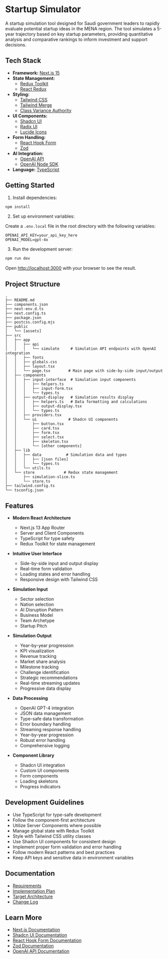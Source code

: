 # Startup Simulator

A startup simulation tool designed for Saudi government leaders to rapidly evaluate potential startup ideas in the MENA region. The tool simulates a 5-year trajectory based on key startup parameters, providing quantitative analysis and comparative rankings to inform investment and support decisions.

## Tech Stack

- **Framework:** [Next.js 15](https://nextjs.org)
- **State Management:**
  - [Redux Toolkit](https://redux-toolkit.js.org)
  - [React Redux](https://react-redux.js.org)
- **Styling:** 
  - [Tailwind CSS](https://tailwindcss.com)
  - [Tailwind Merge](https://github.com/dcastil/tailwind-merge)
  - [Class Variance Authority](https://cva.style/docs)
- **UI Components:**
  - [Shadcn UI](https://ui.shadcn.com)
  - [Radix UI](https://www.radix-ui.com)
  - [Lucide Icons](https://lucide.dev)
- **Form Handling:**
  - [React Hook Form](https://react-hook-form.com)
  - [Zod](https://zod.dev)
- **AI Integration:**
  - [OpenAI API](https://platform.openai.com)
  - [OpenAI Node SDK](https://github.com/openai/openai-node)
- **Language:** [TypeScript](https://www.typescriptlang.org)

## Getting Started

1. Install dependencies:

```bash
npm install
```

2. Set up environment variables:

Create a `.env.local` file in the root directory with the following variables:

```env
OPENAI_API_KEY=your_api_key_here
OPENAI_MODEL=gpt-4o
```

3. Run the development server:

```bash
npm run dev
```

Open [http://localhost:3000](http://localhost:3000) with your browser to see the result.

## Project Structure

```
.
├── README.md
├── components.json
├── next-env.d.ts
├── next.config.ts
├── package.json
├── postcss.config.mjs
├── public
│   └── [assets]
├── src
│   ├── app
│   │   ├── api
│   │   │   └── simulate     # Simulation API endpoints with OpenAI integration
│   │   ├── fonts
│   │   ├── globals.css
│   │   ├── layout.tsx
│   │   └── page.tsx        # Main page with side-by-side input/output
│   ├── components
│   │   ├── input-interface  # Simulation input components
│   │   │   ├── helpers.ts
│   │   │   ├── input-form.tsx
│   │   │   └── types.ts
│   │   ├── output-display   # Simulation results display
│   │   │   ├── helpers.ts   # Data formatting and calculations
│   │   │   ├── output-display.tsx
│   │   │   └── types.ts
│   │   ├── providers.tsx
│   │   └── ui              # Shadcn UI components
│   │       ├── button.tsx
│   │       ├── card.tsx
│   │       ├── form.tsx
│   │       ├── select.tsx
│   │       ├── skeleton.tsx
│   │       └── [other components]
│   ├── lib
│   │   ├── data           # Simulation data and types
│   │   │   ├── [json files]
│   │   │   └── types.ts
│   │   └── utils.ts
│   └── store             # Redux state management
│       ├── simulation-slice.ts
│       └── store.ts
├── tailwind.config.ts
└── tsconfig.json
```

## Features

- **Modern React Architecture**
  - Next.js 13 App Router
  - Server and Client Components
  - TypeScript for type safety
  - Redux Toolkit for state management

- **Intuitive User Interface**
  - Side-by-side input and output display
  - Real-time form validation
  - Loading states and error handling
  - Responsive design with Tailwind CSS

- **Simulation Input**
  - Sector selection
  - Nation selection
  - AI Disruption Pattern
  - Business Model
  - Team Archetype
  - Startup Pitch

- **Simulation Output**
  - Year-by-year progression
  - KPI visualization
  - Revenue tracking
  - Market share analysis
  - Milestone tracking
  - Challenge identification
  - Strategic recommendations
  - Real-time streaming updates
  - Progressive data display

- **Data Processing**
  - OpenAI GPT-4 integration
  - JSON data management
  - Type-safe data transformation
  - Error boundary handling
  - Streaming response handling
  - Year-by-year progression
  - Robust error handling
  - Comprehensive logging

- **Component Library**
  - Shadcn UI integration
  - Custom UI components
  - Form components
  - Loading skeletons
  - Progress indicators

## Development Guidelines

- Use TypeScript for type-safe development
- Follow the component-first architecture
- Utilize Server Components where possible
- Manage global state with Redux Toolkit
- Style with Tailwind CSS utility classes
- Use Shadcn UI components for consistent design
- Implement proper form validation and error handling
- Follow modern React patterns and best practices
- Keep API keys and sensitive data in environment variables

## Documentation

- [Requirements](docs/requirements.md)
- [Implementation Plan](docs/implementation-plan.md)
- [Target Architecture](docs/target-architecture.md)
- [Change Log](docs/change-log.md)

## Learn More

- [Next.js Documentation](https://nextjs.org/docs)
- [Shadcn UI Documentation](https://ui.shadcn.com)
- [React Hook Form Documentation](https://react-hook-form.com/docs)
- [Zod Documentation](https://zod.dev)
- [OpenAI API Documentation](https://platform.openai.com/docs)
